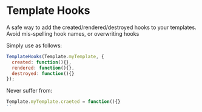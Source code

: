 Template Hooks
====================


A safe way to add the created/rendered/destroyed hooks to your templates. Avoid mis-spelling hook names, or overwriting hooks

Simply use as follows:

```js
TemplateHooks(Template.myTemplate, {
  created: function(){},
  rendered: function(){},
  destroyed: function(){}
});

```

Never suffer from:
```js
Template.myTemplate.craeted = function(){}
``
